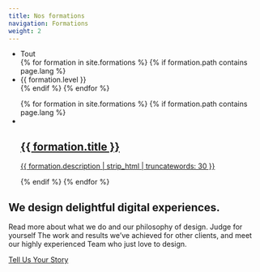 ```yaml
---
title: Nos formations
navigation: Formations
weight: 2
---
```


<!-- Portfolio Start -->
<section id="portfolio-work">
    <div class="container">
        <div class="row">
          <div class="col-md-12">
            <div class="block">
              <div class="portfolio-menu">
                <ul>
										<li class="filter" data-filter="all">Tout</li>
										{% for formation in site.formations %}
                    {% if formation.path contains page.lang %}
                    <li class="filter" data-filter=".{{ formation.level }}">{{ formation.level }}</li>
										{% endif %}
                    {% endfor %}
                </ul>
              </div>
              <div class="portfolio-contant">
                <ul id="portfolio-contant-active">
                    {% for formation in site.formations %}
                    {% if formation.path contains page.lang %}
                    <li class="mix {{ formation.level }}">
                      <a href="{{ formation.url }}">
                        <img src="{{ site.baseurl }}/assets/img/portfolio/work1.jpg" alt="">
                        <div class="overly">
                            <div class="position-center">
                              <h2>{{ formation.title }}</h2>
                              <p>{{ formation.description | strip_html | truncatewords: 30 }}</p>
                            </div>
                        </div>
                      </a>
                    </li>
                    {% endif %}
                    {% endfor %}
                </ul>
              </div>
            </div>
          </div>
        </div>
    </div>
</section>

<!-- Call to action Start -->
<section id="call-to-action">
  <div class="container">
    <div class="row">
      <div class="col-md-12">
        <div class="block">
          <h2>We design delightful digital experiences.</h2>
          <p>Read more about what we do and our philosophy of design. Judge for yourself The work and results we’ve achieved for other clients, and meet our highly experienced Team who just love to design.</p>
          <a class="btn btn-default btn-call-to-action" href="#" >Tell Us Your Story</a>
        </div>
      </div>
    </div>
  </div>
</section>
